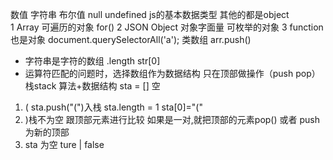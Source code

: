 数值 字符串 布尔值 null undefined js的基本数据类型
其他的都是object   
1   Array 可遍历的对象 for()
2   JSON Object 对象字面量 可枚举的对象
3   function 也是对象
document.querySelectorAll('a'); 类数组
arr.push()
- 字符串是字符的数组
 .length str[0]
- 运算符匹配的问题时，选择数组作为数据结构
 只在顶部做操作（push pop） 栈stack
 算法+数据结构
 sta  =  []  空
1. ( sta.push("(")入栈  sta.length = 1  sta[0]="("  
2. )栈不为空 跟顶部元素进行比较 如果是一对,就把顶部的元素pop()
或者 push 为新的顶部
3. sta 为空 ture   |   false